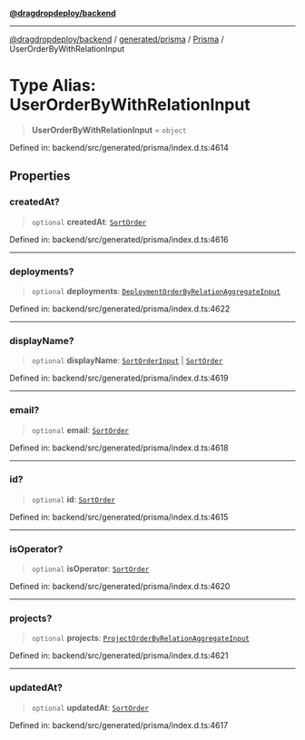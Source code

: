 [**@dragdropdeploy/backend**](../../../../../README.md)

***

[@dragdropdeploy/backend](../../../../../README.md) / [generated/prisma](../../../README.md) / [Prisma](../README.md) / UserOrderByWithRelationInput

# Type Alias: UserOrderByWithRelationInput

> **UserOrderByWithRelationInput** = `object`

Defined in: backend/src/generated/prisma/index.d.ts:4614

## Properties

### createdAt?

> `optional` **createdAt**: [`SortOrder`](SortOrder.md)

Defined in: backend/src/generated/prisma/index.d.ts:4616

***

### deployments?

> `optional` **deployments**: [`DeploymentOrderByRelationAggregateInput`](DeploymentOrderByRelationAggregateInput.md)

Defined in: backend/src/generated/prisma/index.d.ts:4622

***

### displayName?

> `optional` **displayName**: [`SortOrderInput`](SortOrderInput.md) \| [`SortOrder`](SortOrder.md)

Defined in: backend/src/generated/prisma/index.d.ts:4619

***

### email?

> `optional` **email**: [`SortOrder`](SortOrder.md)

Defined in: backend/src/generated/prisma/index.d.ts:4618

***

### id?

> `optional` **id**: [`SortOrder`](SortOrder.md)

Defined in: backend/src/generated/prisma/index.d.ts:4615

***

### isOperator?

> `optional` **isOperator**: [`SortOrder`](SortOrder.md)

Defined in: backend/src/generated/prisma/index.d.ts:4620

***

### projects?

> `optional` **projects**: [`ProjectOrderByRelationAggregateInput`](ProjectOrderByRelationAggregateInput.md)

Defined in: backend/src/generated/prisma/index.d.ts:4621

***

### updatedAt?

> `optional` **updatedAt**: [`SortOrder`](SortOrder.md)

Defined in: backend/src/generated/prisma/index.d.ts:4617
